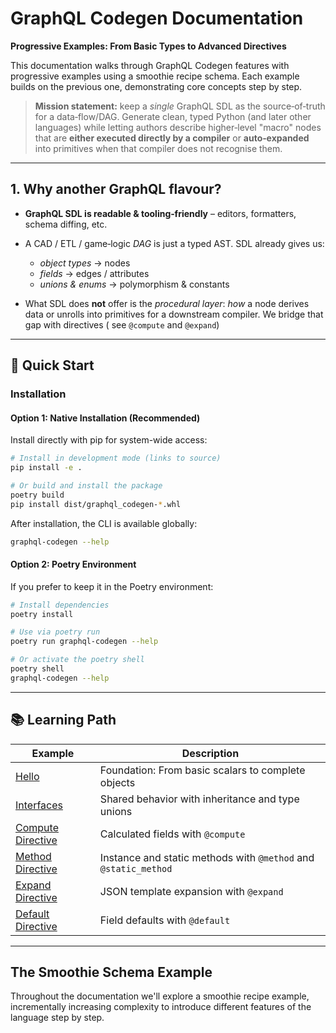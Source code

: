 # GraphQL Codegen Documentation

**Progressive Examples: From Basic Types to Advanced Directives**

This documentation walks through GraphQL Codegen features with progressive examples using a smoothie recipe schema. Each example builds on the previous one, demonstrating core concepts step by step.

> **Mission statement:** keep a _single_ GraphQL SDL as the source‑of‑truth for a data‑flow/DAG.
> Generate clean, typed Python (and later other languages) while letting authors describe higher‑level "macro" nodes that are **either executed directly by a compiler** or **auto‑expanded** into primitives when that compiler does not recognise them.

---

## 1. Why another GraphQL flavour?

- **GraphQL SDL is readable & tooling‑friendly** – editors, formatters, schema diffing, etc.
- A CAD / ETL / game‑logic _DAG_ is just a typed AST. SDL already gives us:

  - _object types_ → nodes
  - _fields_ → edges / attributes
  - _unions & enums_ → polymorphism & constants

- What SDL does **not** offer is the _procedural layer_: _how_ a node derives data or unrolls into primitives for a downstream compiler. We bridge that gap with directives ( see `@compute` and `@expand`)

---

## 🚀 Quick Start

### Installation

#### Option 1: Native Installation (Recommended)
Install directly with pip for system-wide access:

```bash
# Install in development mode (links to source)
pip install -e .

# Or build and install the package
poetry build
pip install dist/graphql_codegen-*.whl
```

After installation, the CLI is available globally:
```bash
graphql-codegen --help
```

#### Option 2: Poetry Environment
If you prefer to keep it in the Poetry environment:

```bash
# Install dependencies
poetry install

# Use via poetry run
poetry run graphql-codegen --help

# Or activate the poetry shell
poetry shell
graphql-codegen --help
```

---

## 📚 Learning Path

| Example | Description |
|---------|-------------|
| [Hello](examples/00-hello.md) | Foundation: From basic scalars to complete objects |
| [Interfaces](examples/01-interfaces-and-unions.md) | Shared behavior with inheritance and type unions|
| [Compute Directive](examples/02-compute-directive.md) | Calculated fields with `@compute` |
| [Method Directive](examples/03-method-directive.md) | Instance and static methods with `@method` and `@static_method` |
| [Expand Directive](examples/04-expand-directive.md) | JSON template expansion with `@expand` |
| [Default Directive](examples/05-default-directive.md) | Field defaults with `@default` |

---

## The Smoothie Schema Example 

Throughout the documentation we'll explore a smoothie recipe example, incrementally increasing complexity to introduce different features of the language step by step.